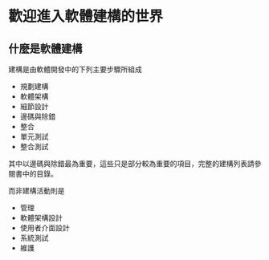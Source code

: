 # 歡迎進入軟體建構的世界
## 什麼是軟體建構
 建構是由軟體開發中的下列主要步驟所組成
* 規劃建構
* 軟體架構
* 細節設計
* 邊碼與除錯
* 整合
* 單元測試
* 整合測試

其中以邊碼與除錯最為重要，這些只是部分較為重要的項目，完整的建構列表請參閱書中的目錄。

而非建構活動則是
* 管理
* 軟體架構設計
* 使用者介面設計
* 系統測試
* 維護


<!--stackedit_data:
eyJoaXN0b3J5IjpbLTE0Nzg2MTQ0MSwtMTU3NTg2Mzc2MywtMz
k1MTAwODFdfQ==
-->